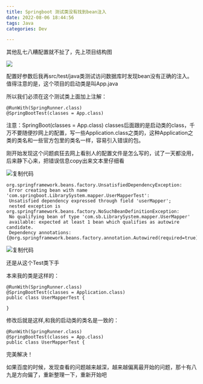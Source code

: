 ```yaml
---
title: Springboot 测试类没有找到bean注入
date: 2022-08-06 18:44:56
tags: Java
categories: Dev

---
```


<!-- more -->

其他乱七八糟配置就不扯了，先上项目结构图

![](https://raw.githubusercontent.com/YuanZhou314/PicRepo/main/imgs/20220806184436.png)

 

 配置好参数后我再src/test/java类测试访问数据库时发现bean没有正确的注入。值得注意的是，这个项目的启动类是叫App.java

所以我们必须在这个测试类上面加上注解：

```
@RunWith(SpringRunner.class)
@SpringBootTest(classes = App.class) 
```

注意：SpringBoot(classes = App.class) classes后面跟的是启动类的class，千万不要随便抄网上的配置，写一些Application.class之类的，这种Application之类的类名和一些官方包里的类名一样，容易引入错误的包。

刚开始发现这个问题疯狂去网上看别人的配置文件是怎么写的，试了一天都没用，后来静下心来，把错误信息copy出来文本里仔细看

![复制代码](https://common.cnblogs.com/images/copycode.gif)

```
org.springframework.beans.factory.UnsatisfiedDependencyException:
 Error creating bean with name 'com.springboot.LibrarySystem.mapper.UserMapperTest':
 Unsatisfied dependency expressed through field 'userMapper'; 
 nested exception is org.springframework.beans.factory.NoSuchBeanDefinitionException:
 No qualifying bean of type 'com.sb.LibrarySystem.mapper.UserMapper' 
 available: expected at least 1 bean which qualifies as autowire candidate. 
 Dependency annotations: {@org.springframework.beans.factory.annotation.Autowired(required=true)}
```

![复制代码](https://common.cnblogs.com/images/copycode.gif)

还是从这个Test类下手

本来我的类是这样的：

```
@RunWith(SpringRunner.class)
@SpringBootTest(classes = Application.class)
public class UserMapperTest {

}
```

修改后就是这样,和我的启动类的类名是一致的：

```
@RunWith(SpringRunner.class)
@SpringBootTest(classes = App.class)
public class UserMapperTest {
```

完美解决！

如果百度的时候，发现查看的问题越来越深，越来越偏离最开始的问题，那十有八九是方向偏了，重新整理一下，重新开始吧
